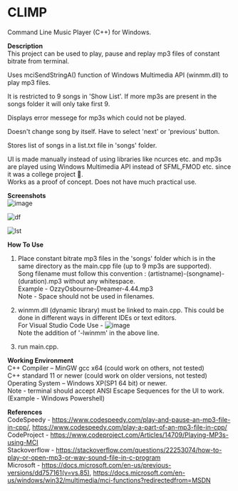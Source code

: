 # CLIMP
Command Line Music Player (C++) for Windows.
  
    
    
**Description**  
This project can be used to play, pause and replay mp3 files of constant bitrate from terminal.

Uses mciSendStringA() function of Windows Multimedia API (winmm.dll) to play mp3 files.

It is restricted to 9 songs in 'Show List'. If more mp3s are present in the songs folder it will only take first 9.

Displays error messege for mp3s which could not be played.

Doesn't change song by itself. Have to select 'next' or 'previous' button.

Stores list of songs in a list.txt file in 'songs' folder.

UI is made manually instead of using libraries like ncurces etc. and mp3s are played using Windows Multimedia API instead of SFML,FMOD etc. since it was a college project 🙂.  
Works as a proof of concept. Does not have much practical use.
  
  
**Screenshots**  
![image](https://user-images.githubusercontent.com/71930390/120257394-d1356400-c2ad-11eb-8a9d-898969487f3e.png)


![df](https://user-images.githubusercontent.com/71930390/120257743-62a4d600-c2ae-11eb-9c20-2653a5dcf6f4.png)


![lst](https://user-images.githubusercontent.com/71930390/120257932-c929f400-c2ae-11eb-8134-b2ba3d8b1d45.jpg)

  
  
**How To Use**  
1. Place constant bitrate mp3 files in the 'songs' folder which is in the same directory as the main.cpp file (up to 9 mp3s are supported).  
   Song filename must follow this convention : (artistname)-(songname)-(duration).mp3 without any whitespace.  
   Example - OzzyOsbourne-Dreamer-4.44.mp3  
   Note - Space should not be used in filenames.
   
2. winmm.dll (dynamic library) must be linked to main.cpp. This could be done in different ways in different IDEs or text editors.  
   For Visual Studio Code Use - ![image](https://user-images.githubusercontent.com/71930390/120261277-35a7f180-c2b5-11eb-91c4-118d5c433c62.png)  
   Note the addition of '-lwinmm' in the above line. 

3. run main.cpp.

  
  
**Working Environment**  
C++ Compiler – MinGW gcc x64 (could work on others, not tested)  
C++ standard 11 or newer (could work on older versions, not tested)  
Operating System – Windows XP(SP1 64 bit) or newer.  
Note - terminal should accept ANSI Escape Sequences for the UI to work. (Example - Windows Powershell)

  
  
**References**  
CodeSpeedy - https://www.codespeedy.com/play-and-pause-an-mp3-file-in-cpp/, https://www.codespeedy.com/play-a-part-of-an-mp3-file-in-cpp/  
CodeProject - https://www.codeproject.com/Articles/14709/Playing-MP3s-using-MCI  
Stackoverflow - https://stackoverflow.com/questions/22253074/how-to-play-or-open-mp3-or-wav-sound-file-in-c-program  
Microsoft - https://docs.microsoft.com/en-us/previous-versions/dd757161(v=vs.85), https://docs.microsoft.com/en-us/windows/win32/multimedia/mci-functions?redirectedfrom=MSDN
